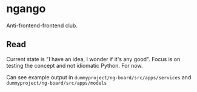 # ngango
Anti-frontend-frontend club.

## Read
Current state is "I have an idea, I wonder if it's any good". Focus is on testing the concept and not idiomatic Python. For now.

Can see example output in `dummyproject/ng-board/src/apps/services` and `dummyproject/ng-board/src/apps/models`
